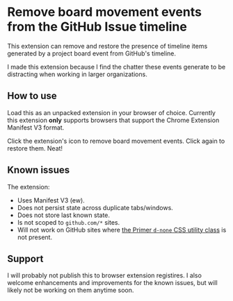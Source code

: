 # Remove board movement events from the GitHub Issue timeline

This extension can remove and restore the presence of timeline items generated by a project board event from GitHub's timeline.

I made this extension because I find the chatter these events generate to be distracting when working in larger organizations.

## How to use

Load this as an unpacked extension in your browser of choice. Currently this extension **only** supports browsers that support the Chrome Extension Manifest V3 format.

Click the extension's icon to remove board movement events. Click again to restore them. Neat!

## Known issues

The extension:

- Uses Manifest V3 (ew).
- Does not persist state across duplicate tabs/windows.
- Does not store last known state.
- Is not scoped to `github.com/*` sites.
- Will not work on GitHub sites where [the Primer `d-none` CSS utility class](https://primer.style/css/utilities/layout#display) is not present.

## Support

I will probably not publish this to browser extension registires. I also welcome enhancements and improvements for the known issues, but will likely not be working on them anytime soon. 

